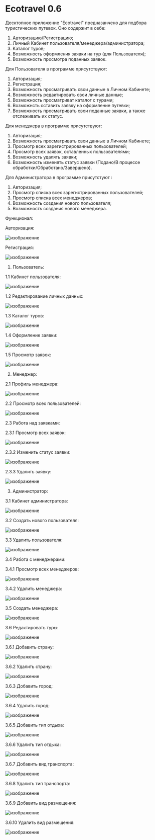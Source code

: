 # Ecotravel 0.6

Десктопное приложение "Ecotravel" предназанчено для подбора туристических путевок.
Оно содержит в себе:

1. Авторизацию/Регистрацию;
2. Личный Кабинет пользователя/менеджера/администратора;
3. Каталог туров;
4. Возможность оформления заявки на тур (для Пользователя);
5. Возможность просмотра поданных заявок.

Для Пользователя в программе присутствуют:

1. Авторизация;
2. Регистрация;
3. Возможность просматривать свои данные в Личном Кабинете;
4. Возможность редактировать свои личные данные;
5. Возможность просматриват каталог с турами;
6. Возможнсть оставить заявку на оформление путевки;
7. Возможность просматривать свои поданные заявки, а также отслеживать их статус.

Для менеджера в программе присутствуют:

1. Авторизация;
2. Возможность просматривать свои данные в Личном Кабинете;
3. Просмотр всех зарегистрированных пользователей;
4. Просмотр всех заявок, оставленных пользователями;
5. Возможность удалять заявки;
6. Возможность изменять статус заявки (Подано/В процессе обработки/Обработано/Завершено).

Для Администратора в программе присутстуют :

1. Авторизация;
2. Просмотр списка всех зарегистрированных пользователей;
3. Просмотр списка всех менеджеров;
4. Возможность создания нового пользователя;
5. Возможность создания нового менеджера.

Функционал:

Авторизация:

![изображение](https://user-images.githubusercontent.com/99510963/221674977-c2996fda-9a45-4a89-aba9-7c22c7a6d2a6.png)

Регистрация:

![изображение](https://user-images.githubusercontent.com/99510963/221675273-ddbdd12c-a44e-4109-9bd0-b8bb8fda5dd8.png)

1. Пользователь:

1.1 Кабинет пользователя:

![изображение](https://user-images.githubusercontent.com/99510963/221676439-2cbe5b94-13d9-4936-9f27-27af43cb2ea4.png)

1.2 Редактирование личных данных:

![изображение](https://user-images.githubusercontent.com/99510963/221677256-8d367d0c-db66-4c54-888a-c5eb0bffff98.png)

1.3 Каталог туров:

![изображение](https://user-images.githubusercontent.com/99510963/221676749-dc890025-0b0d-460a-a842-e8078c754eb8.png)

1.4 Оформление заявки:

![изображение](https://user-images.githubusercontent.com/99510963/221677076-95358440-530f-4a08-ae40-71dae0dedb03.png)

1.5 Просмотр заявок:

![изображение](https://user-images.githubusercontent.com/99510963/221677148-637b6f60-9f40-47ca-b88d-5deb83db4ac1.png)



2. Менеджер:

2.1 Профиль менеджера:

![изображение](https://user-images.githubusercontent.com/99510963/221679011-c06dcf3f-de1d-44ef-a3ff-94bc8e8c3b32.png)

2.2 Просмотр всех пользователей:

![изображение](https://user-images.githubusercontent.com/99510963/221679660-255a44bf-36d7-49fd-aa7e-967c486adece.png)

2.3 Работа над заявками:

2.3.1 Просмотр всех заявок:

![изображение](https://user-images.githubusercontent.com/99510963/221679818-23d682eb-fd3f-45bd-bf6e-6b6fcb172171.png)

2.3.2 Изменить статус заявки:

![изображение](https://user-images.githubusercontent.com/99510963/221679929-9effbd8d-3a7e-420a-a30e-1c4ac68fb42d.png)

2.3.3 Удалить заявку:

![изображение](https://user-images.githubusercontent.com/99510963/221680033-f8b29673-d727-4b6e-ab1c-b3ef8f56e313.png)



3. Администратор:

3.1 Кабинет администратора:

![изображение](https://user-images.githubusercontent.com/99510963/221680244-3095295b-1154-4900-bd01-a0311c6b2ecf.png)

3.2 Создать нового пользователя:

![изображение](https://user-images.githubusercontent.com/99510963/221680340-ea1c07a9-2aa3-427e-9e47-dc199b46184c.png)

3.3 Удалить пользователя:

![изображение](https://user-images.githubusercontent.com/99510963/221680416-082d9fcb-3869-4310-9884-81538b97e5e2.png)

3.4 Работа с менеджерами:

3.4.1 Просмотр всех менеджеров:

![изображение](https://user-images.githubusercontent.com/99510963/221680584-0faa59a4-0763-4580-8cba-6452d797647f.png)

3.4.2 Удалить менеджера:

![изображение](https://user-images.githubusercontent.com/99510963/221680660-36cfa03a-c5b0-41cf-9bfe-9d899454b916.png)

3.5 Создать менеджера:

![изображение](https://user-images.githubusercontent.com/99510963/221680732-b5e88f4c-9be3-4dfa-9e31-bd10fa928606.png)

3.6 Редактировать туры:

![изображение](https://user-images.githubusercontent.com/99510963/221680811-6f99c4ce-bdd2-401c-8875-9d39199ed6e5.png)

3.6.1 Добавить страну:

![изображение](https://user-images.githubusercontent.com/99510963/221680894-215a28b4-6ab0-43e2-a71c-708f0b83a772.png)

3.6.2 Удалить страну:

![изображение](https://user-images.githubusercontent.com/99510963/221680944-fbf6fde3-ba5c-4a4d-a5e4-87cd4da57614.png)

3.6.3 Добавить город:

![изображение](https://user-images.githubusercontent.com/99510963/221681006-38e761d5-65f1-4f46-b14f-47c0016d3436.png)

3.6.4 Удалить город:

![изображение](https://user-images.githubusercontent.com/99510963/221681067-02986f74-697a-413a-825a-51759749e231.png)

3.6.5 Добавить тип отдыха:

![изображение](https://user-images.githubusercontent.com/99510963/221681124-6bed6e13-fa9d-4c39-a3fc-414af2484676.png)

3.6.6 Удалить тип отдыха:

![изображение](https://user-images.githubusercontent.com/99510963/221681184-3483c74d-27ff-4918-a416-653af9b10b1c.png)

3.6.7 Добавить вид транспорта:

![изображение](https://user-images.githubusercontent.com/99510963/221681345-282d96f9-276d-4aaf-b071-62281b7a8070.png)

3.6.8 Удалить тип транспорта:

![изображение](https://user-images.githubusercontent.com/99510963/221681303-25e66128-b8bc-4486-a6ab-2df4088ec3ac.png)

3.6.9 Добавить вид размещения:

![изображение](https://user-images.githubusercontent.com/99510963/221681427-46a1a441-7e1a-4ab4-9c01-e6443c15321d.png)

3.6.10 Удалить вид размещения:

![изображение](https://user-images.githubusercontent.com/99510963/221681520-ec513b38-5b94-4101-bfd3-caa5c8026dda.png)
